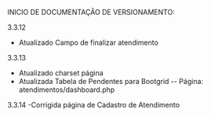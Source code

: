 INICIO DE DOCUMENTAÇÃO DE VERSIONAMENTO:3.3.12- Atualizado Campo de finalizar atendimento3.3.13- Atualizado charset página- Atualizada Tabela de Pendentes para Bootgrid-- Página: atendimentos/dashboard.php3.3.14-Corrigida página de Cadastro de Atendimento